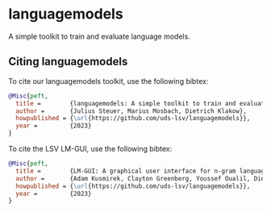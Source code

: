 # languagemodels

A simple toolkit to train and evaluate language models.

## Citing languagemodels

To cite our languagemodels toolkit, use the following bibtex:

```bibtex
@Misc{peft,
  title =        {languagemodels: A simple toolkit to train and evaluate language models},
  author =       {Julius Steuer, Marius Mosbach, Dietrich Klakow},
  howpublished = {\url{https://github.com/uds-lsv/languagemodels}},
  year =         {2023}
}
```

To cite the LSV LM-GUI, use the following bibtex:

```bibtex
@Misc{peft,
  title =        {LM-GUI: A graphical user interface for n-gram language models},
  author =       {Adam Kusmirek, Clayton Greenberg, Youssef Oualil, Dietrich Klakow},
  howpublished = {\url{https://github.com/uds-lsv/languagemodels}},
  year =         {2023}
}
```
